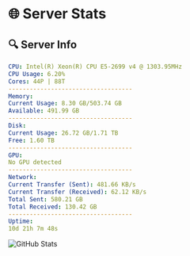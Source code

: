 # 🌐 Server Stats
## 🔍 Server Info
```yaml
CPU: Intel(R) Xeon(R) CPU E5-2699 v4 @ 1303.95MHz
CPU Usage: 6.20%
Cores: 44P | 88T
-----------------------------------
Memory:
Current Usage: 8.30 GB/503.74 GB
Available: 491.99 GB
-----------------------------------
Disk:
Current Usage: 26.72 GB/1.71 TB
Free: 1.60 TB
-----------------------------------
GPU:
No GPU detected
-----------------------------------
Network:
Current Transfer (Sent): 481.66 KB/s
Current Transfer (Received): 62.12 KB/s
Total Sent: 580.21 GB
Total Received: 130.42 GB
-----------------------------------
Uptime:
10d 21h 7m 48s
```
![GitHub Stats](https://img.shields.io/badge/Updated-2025-04-30_14:16:36-blue)